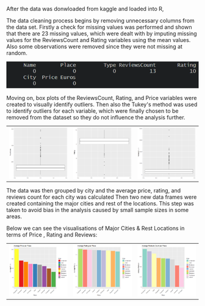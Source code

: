 After the data was donwloaded from kaggle and loaded into R,

The data cleaning process begins by removing unnecessary columns from the data set. 
Firstly a check for missing values was performed and shown that there are 23 missing values, which were dealt with by imputing missing values for the ReviewsCount and Rating variables using the mean values. Also some  observations were removed since they were not missing at random.

![Alt text](https://github.com/panayiotissss/Booking.com/blob/c78a68afa5b9657b964179e839bd0fdc6feecb4a/vizualizations/Missing%20values.PNG)


Moving on, box plots of the ReviewsCount, Rating, and Price variables were created  to  visually identify outliers.  Then also the Tukey's method was used to identify outliers for each variable, which were finally chosen to be removed from the dataset so they do not influence the analysis further.



<table>
  <tr>
    <td>
      <img src="https://github.com/panayiotissss/Booking.com/blob/c78a68afa5b9657b964179e839bd0fdc6feecb4a/vizualizations/Price.png" alt="Price" width="400"/>
    </td>
    <td>
      <img src="https://github.com/panayiotissss/Booking.com/blob/c78a68afa5b9657b964179e839bd0fdc6feecb4a/vizualizations/Rating.png" alt="Rating" width="400"/>
    </td>
    <td>
      <img src="https://github.com/panayiotissss/Booking.com/blob/c78a68afa5b9657b964179e839bd0fdc6feecb4a/vizualizations/Reviewscount.png" alt="Reviews Count" width="400"/>
    </td>
  </tr>
</table>



The data was then grouped by city and the average price, rating, and reviews count for each city was calculated
Then two new data frames were  created containing   the major cities and rest of the locations. This step was taken to avoid bias in the analysis caused by small sample sizes in some areas.

Below we can see the visualisations of Major Cities & Rest Locations in terms of Price , Rating and Reviews:

<table>
  <tr>
    <td>
      <img src= https://github.com/panayiotissss/Booking.com/blob/db2d387eb1fbe6b97c7c2fab22167bc606b898dd/vizualizations/average%20price%20major.png alt="Price" width="400"/>
    </td>
    <td>
      <img src=https://github.com/panayiotissss/Booking.com/blob/db2d387eb1fbe6b97c7c2fab22167bc606b898dd/vizualizations/Ratingmajor.png alt="Rating" width="400"/>
    </td>
    <td>
      <img src=https://github.com/panayiotissss/Booking.com/blob/db2d387eb1fbe6b97c7c2fab22167bc606b898dd/vizualizations/reviews%20major.png alt="Reviews Count" width="400"/>
    </td>
  </tr>
</table>
